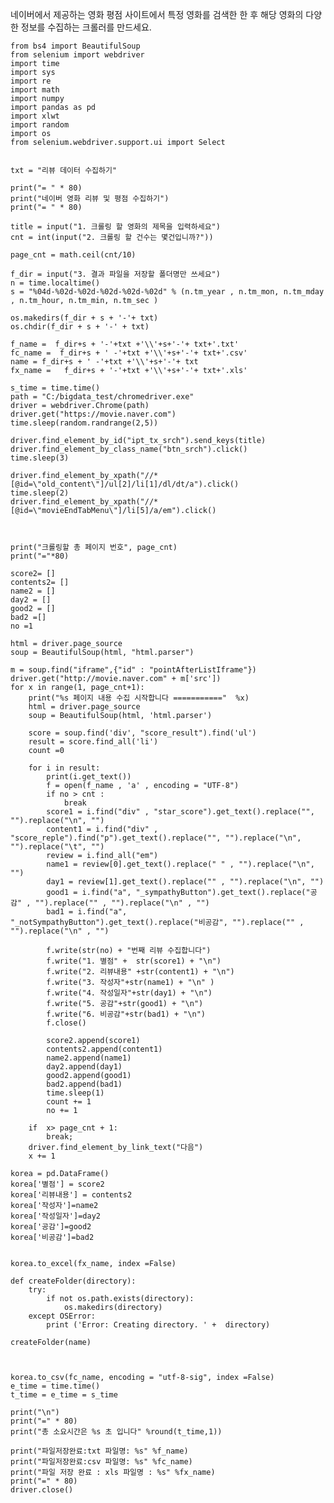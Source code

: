 네이버에서 제공하는 영화 평점 사이트에서 특정 영화를 검색한 한 후 해당 영화의 다양한 정보를 수집하는 크롤러를 만드세요.
  
    from bs4 import BeautifulSoup
    from selenium import webdriver
    import time
    import sys
    import re
    import math
    import numpy
    import pandas as pd
    import xlwt
    import random
    import os
    from selenium.webdriver.support.ui import Select


    txt = "리뷰 데이터 수집하기"

    print("= " * 80)
    print("네이버 영화 리뷰 및 평점 수집하기")
    print("= " * 80)

    title = input("1. 크롤링 할 영화의 제목을 입력하세요")
    cnt = int(input("2. 크롤링 할 건수는 몇건입니까?"))

    page_cnt = math.ceil(cnt/10)

    f_dir = input("3. 결과 파일을 저장할 폴더명만 쓰세요")
    n = time.localtime()
    s = "%04d-%02d-%02d-%02d-%02d-%02d" % (n.tm_year , n.tm_mon, n.tm_mday , n.tm_hour, n.tm_min, n.tm_sec )

    os.makedirs(f_dir + s + '-'+ txt)
    os.chdir(f_dir + s + '-' + txt)

    f_name =  f_dir+s + '-'+txt +'\\'+s+'-'+ txt+'.txt'
    fc_name =  f_dir+s + ' -'+txt +'\\'+s+'-'+ txt+'.csv'
    name = f_dir+s + ' -'+txt +'\\'+s+'-'+ txt
    fx_name =   f_dir+s + '-'+txt +'\\'+s+'-'+ txt+'.xls'

    s_time = time.time()
    path = "C:/bigdata_test/chromedriver.exe"
    driver = webdriver.Chrome(path)
    driver.get("https://movie.naver.com")
    time.sleep(random.randrange(2,5))

    driver.find_element_by_id("ipt_tx_srch").send_keys(title)
    driver.find_element_by_class_name("btn_srch").click()
    time.sleep(3)

    driver.find_element_by_xpath("//*[@id=\"old_content\"]/ul[2]/li[1]/dl/dt/a").click()
    time.sleep(2)
    driver.find_element_by_xpath("//*[@id=\"movieEndTabMenu\"]/li[5]/a/em").click()



    print("크롤링할 총 페이지 번호", page_cnt)
    print("="*80)

    score2= []
    contents2= []
    name2 = []
    day2 = []
    good2 = []
    bad2 =[]
    no =1

    html = driver.page_source
    soup = BeautifulSoup(html, "html.parser")

    m = soup.find("iframe",{"id" : "pointAfterListIframe"})
    driver.get("http://movie.naver.com" + m['src'])
    for x in range(1, page_cnt+1):
        print("%s 페이지 내용 수집 시작합니다 ==========="  %x)
        html = driver.page_source
        soup = BeautifulSoup(html, 'html.parser')

        score = soup.find('div', "score_result").find('ul')
        result = score.find_all('li')
        count =0

        for i in result:
            print(i.get_text())
            f = open(f_name , 'a' , encoding = "UTF-8")
            if no > cnt :
                break
            score1 = i.find("div" , "star_score").get_text().replace("", "").replace("\n", "")
            content1 = i.find("div" , "score_reple").find("p").get_text().replace("", "").replace("\n", "").replace("\t", "")
            review = i.find_all("em")
            name1 = review[0].get_text().replace(" " , "").replace("\n", "")
            day1 = review[1].get_text().replace("" , "").replace("\n", "")
            good1 = i.find("a", "_sympathyButton").get_text().replace("공감" , "").replace("" , "").replace("\n" , "")
            bad1 = i.find("a", "_notSympathyButton").get_text().replace("비공감", "").replace("" , "").replace("\n" , "")

            f.write(str(no) + "번째 리뷰 수집합니다")
            f.write("1. 별점" +  str(score1) + "\n")
            f.write("2. 리뷰내용" +str(content1) + "\n")
            f.write("3. 작성자"+str(name1) + "\n" )
            f.write("4. 작성일자"+str(day1) + "\n")
            f.write("5. 공감"+str(good1) + "\n")
            f.write("6. 비공감"+str(bad1) + "\n")
            f.close()

            score2.append(score1)
            contents2.append(content1)
            name2.append(name1)
            day2.append(day1)
            good2.append(good1)
            bad2.append(bad1)
            time.sleep(1)
            count += 1
            no += 1

        if  x> page_cnt + 1:
            break;
        driver.find_element_by_link_text("다음")
        x += 1

    korea = pd.DataFrame()
    korea['별점'] = score2
    korea['리뷰내용'] = contents2
    korea['작성자']=name2
    korea['작성일자']=day2
    korea['공감']=good2
    korea['비공감']=bad2


    korea.to_excel(fx_name, index =False)

    def createFolder(directory):
        try:
            if not os.path.exists(directory):
                os.makedirs(directory)
        except OSError:
            print ('Error: Creating directory. ' +  directory)

    createFolder(name)



    korea.to_csv(fc_name, encoding = "utf-8-sig", index =False)
    e_time = time.time()
    t_time = e_time = s_time

    print("\n")
    print("=" * 80)
    print("총 소요시간은 %s 초 입니다" %round(t_time,1))

    print("파일저장완료:txt 파일명: %s" %f_name)
    print("파일저장완료:csv 파일명: %s" %fc_name)
    print("파일 저장 완료 : xls 파일명 : %s" %fx_name)
    print("=" * 80)
    driver.close()


